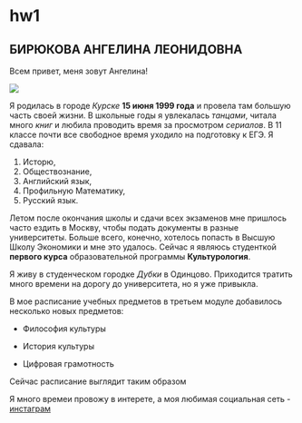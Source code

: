 # hw1

## БИРЮКОВА АНГЕЛИНА ЛЕОНИДОВНА
Всем привет, меня зовут Ангелина!  

![](https://pp.userapi.com/c837332/v837332965/281a4/aN60GZLFoaE.jpg)

Я родилась в городе *Курске* **15 июня 1999 года** и провела там большую часть своей жизни.
В школьные годы я увлекалась *танцами*, читала много *книг* и любила проводить время за просмотром *сериалов*. 
В 11 классе почти все свободное время уходило на подготовку к ЕГЭ.
Я сдавала: 
1. Исторю, 
2. Обществознание, 
3. Английский язык, 
4. Профильную Математику,
5. Русский язык.  

Летом после окончания школы и сдачи всех экзаменов мне пришлось часто ездить в Москву, чтобы подать документы в разные университеты. Больше всего, конечно, хотелось попасть в Высшую Школу Экономики и мне это удалось. 
Сейчас я являюсь студенткой **первого курса** образовательной программы **Культурология**.

Я живу в студенческом городке *Дубки* в Одинцово. Приходится тратить много времени на дорогу до университета, но я уже привыкла. 

В мое расписание учебных предметов в третьем модуле добавилось несколько новых предметов:
+ Философия культуры
- История культуры
+ Цифровая грамотность
 
Сейчас расписание выглядит таким образом

Я много времеи провожу в интерете, а моя любимая социальная сеть - [инстаграм](https://www.instagram.com/itsalienfreak/)


